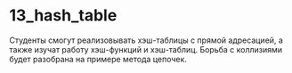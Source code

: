 # 13_hash_table
Студенты смогут реализовывать хэш-таблицы с прямой адресацией, а также изучат работу хэш-функций и хэш-таблиц. Борьба с коллизиями будет разобрана на примере метода цепочек.
